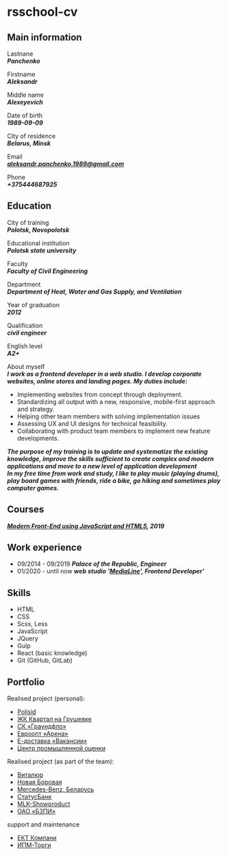 # rsschool-cv

## Main information

Lastnane  
***Panchenko***

Firstname  
***Aleksandr***


Middle name  
***Alexeyevich***

Date of birth  
***1989-09-09***

City of residence  
***Belarus, Minsk***

Email  
***<aleksandr.panchenko.1989@gmail.com>***

Phone  
***+375444687925***

## Education

City of training  
***Polotsk, Novopolotsk***

Educational institution  
***Polotsk state university***

Faculty  
***Faculty of Civil Engineering***

Department  
***Department of Heat, Water and Gas Supply, and Ventilation***

Year of graduation  
***2012***

Qualification  
***civil engineer***

English level  
***A2+***

About myself  
***I work as a frontend developer in a web studio. I develop corporate websites, online stores and landing pages. My duties include:***  

* Implementing websites from concept through deployment.
* Standardizing all output with a new, responsive, mobile-first approach and strategy.
* Helping other team members with solving implementation issues
* Assessing UX and UI designs for technical feasibility.
* Collaborating with product team members to implement new feature developments.  

***The purpose of my training is to update and systematize the existing knowledge, improve the skills sufficient to create complex and modern applications and move to a new level of application development***  
***In my free time from work and study, I like to play music (playing drums), play board games with friends, ride a bike, go hiking and sometimes play computer games.***

## Courses  
***[Modern Front-End using JavaScript and HTML5](<https://www.markdownguide.org>), 2019***

## Work experience

* 09/2014 - 09/2019 ***Palace of the Republic, Engineer***
* 01/2020 - until now ***web studio '[MediaLine](<https://www.medialine.by/>)', Frontend Developer'***

## Skills

* HTML
* CSS
* Scss, Less
* JavaScript
* JQuery
* Gulp
* React (basic knowledge)
* Git (GitHub, GitLab)

## Portfolio

Realised project (personal):
* [Polisid](<https://polisid.com/>)
* [ЖК Квартал на Грушевке](<https://grushevka.by/>)
* [СК «Граундфло»](<https://graundflo.by/>)
* [Евроопт «Арена»](<https://arena.evroopt.by/>)
* [Е-доставка «Вакансии»](<https://jobs.e-dostavka.by/>)
* [Центр промышленной оценки](<https://www.cpo.by/>)

Realised project (as part of the team):
* [Виталюр](<https://vitalur.by/>)
* [Новая Боровая](<https://newbor.by/>)
* [Mercedes-Benz, Беларусь](<https://mbbelarus.by/all-models/>)
* [СтатусБанк](<https://stbank.by/>)
* [MLK-Showproduct](<https://showproduct.by/>)
* [ОАО «БЗПИ»](<https://www.bzpi.by/>)

support and maintenance
* [ЕКТ Компани](<https://ekt.by/>)
* [ИПМ-Торги](<https://ipmtorgi.by/>)
